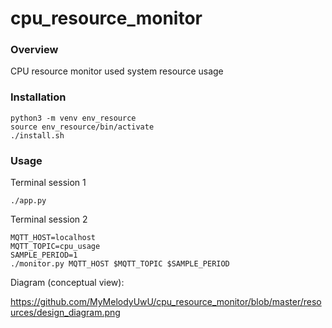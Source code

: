 # cpu_resource_monitor

### Overview

CPU resource monitor used system resource usage

### Installation
 
```
python3 -m venv env_resource
source env_resource/bin/activate
./install.sh
```

### Usage

Terminal session 1
```
./app.py
```

Terminal session 2
```
MQTT_HOST=localhost
MQTT_TOPIC=cpu_usage
SAMPLE_PERIOD=1
./monitor.py MQTT_HOST $MQTT_TOPIC $SAMPLE_PERIOD
```

Diagram (conceptual view): 

https://github.com/MyMelodyUwU/cpu_resource_monitor/blob/master/resources/design_diagram.png
